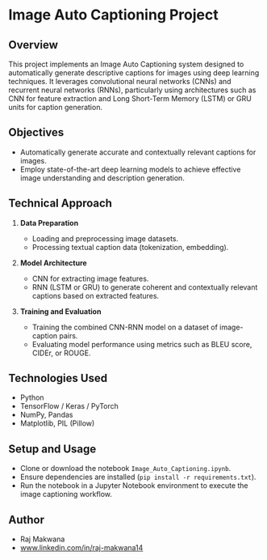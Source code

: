 # Image Auto Captioning Project

## Overview
This project implements an Image Auto Captioning system designed to automatically generate descriptive captions for images using deep learning techniques. It leverages convolutional neural networks (CNNs) and recurrent neural networks (RNNs), particularly using architectures such as CNN for feature extraction and Long Short-Term Memory (LSTM) or GRU units for caption generation.

## Objectives
- Automatically generate accurate and contextually relevant captions for images.
- Employ state-of-the-art deep learning models to achieve effective image understanding and description generation.

## Technical Approach
1. **Data Preparation**
   - Loading and preprocessing image datasets.
   - Processing textual caption data (tokenization, embedding).

2. **Model Architecture**
   - CNN for extracting image features.
   - RNN (LSTM or GRU) to generate coherent and contextually relevant captions based on extracted features.

3. **Training and Evaluation**
   - Training the combined CNN-RNN model on a dataset of image-caption pairs.
   - Evaluating model performance using metrics such as BLEU score, CIDEr, or ROUGE.

## Technologies Used
- Python
- TensorFlow / Keras / PyTorch
- NumPy, Pandas
- Matplotlib, PIL (Pillow)

## Setup and Usage
- Clone or download the notebook `Image_Auto_Captioning.ipynb`.
- Ensure dependencies are installed (`pip install -r requirements.txt`).
- Run the notebook in a Jupyter Notebook environment to execute the image captioning workflow.

## Author
- Raj Makwana
- www.linkedin.com/in/raj-makwana14
